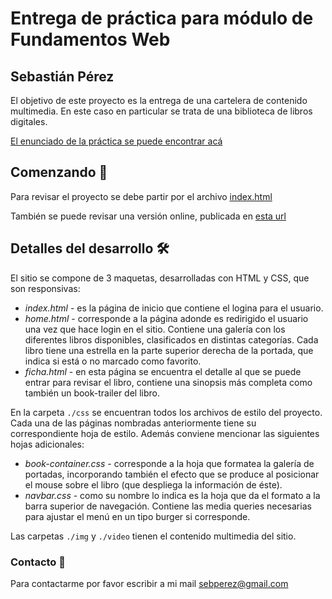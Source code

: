 # Entrega de práctica para módulo de Fundamentos Web
## Sebastián Pérez

El objetivo de este proyecto es la entrega de una cartelera de contenido multimedia. En este caso en particular se trata de una biblioteca de libros digitales.

[El enunciado de la práctica se puede encontrar acá](./docs/Enunciado.pdf)

## Comenzando 🚀

Para revisar el proyecto se debe partir por el archivo [index.html](index.html)

También se puede revisar una versión online, publicada en [esta url](https://happy-plant-0f00c980f.azurestaticapps.net)

## Detalles del desarrollo 🛠️

El sitio se compone de 3 maquetas, desarrolladas con HTML y CSS, que son responsivas:

* *index.html* - es la página de inicio que contiene el logina para el usuario.
* *home.html* - corresponde a la página adonde es redirigido el usuario una vez que hace login en el sitio. Contiene una galería con los diferentes libros disponibles, clasificados en distintas categorías. Cada libro tiene una estrella en la parte superior derecha de la portada, que indica si está o no marcado como favorito.
* *ficha.html* - en esta página se encuentra el detalle al que se puede entrar para revisar el libro, contiene una sinopsis más completa como también un book-trailer del libro.

En la carpeta ```./css``` se encuentran todos los archivos de estilo del proyecto. Cada una de las páginas nombradas anteriormente tiene su correspondiente hoja de estilo. Además conviene mencionar las siguientes hojas adicionales:

* *book-container.css* - corresponde a la hoja que formatea la galería de portadas, incorporando también el efecto que se produce al posicionar el mouse sobre el libro (que despliega la información de éste).
* *navbar.css* - como su nombre lo indica es la hoja que da el formato a la barra superior de navegación. Contiene las media queries necesarias para ajustar el menú en un tipo burger si corresponde.

Las carpetas ```./img``` y ```./video``` tienen el contenido multimedia del sitio.

### Contacto 📄

Para contactarme por favor escribir a mi mail sebperez@gmail.com